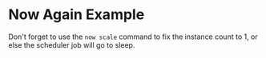 # Now Again Example

Don't forget to use the `now scale` command to fix the instance count to 1, or else the scheduler job will go to sleep.